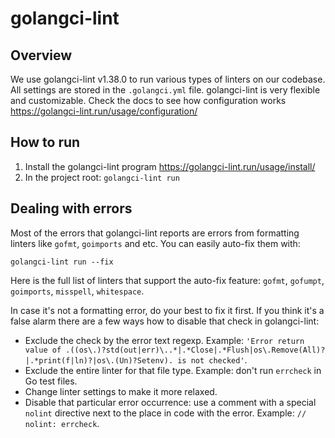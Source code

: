 # golangci-lint

## Overview

We use golangci-lint v1.38.0 to run various types of linters on our codebase. All settings are stored in the `.golangci.yml` file.
golangci-lint is very flexible and customizable. Check the docs to see how configuration works https://golangci-lint.run/usage/configuration/

## How to run

1. Install the golangci-lint program https://golangci-lint.run/usage/install/
2. In the project root: `golangci-lint run`

## Dealing with errors
Most of the errors that golangci-lint reports are errors from formatting linters like `gofmt`, `goimports` and etc. You can easily auto-fix them with:
```
golangci-lint run --fix
```

Here is the full list of linters that support the auto-fix feature: `gofmt`, `gofumpt`, `goimports`, `misspell`, `whitespace`.

In case it's not a formatting error, do your best to fix it first. If you think it's a false alarm there are a few ways how to disable that check in golangci-lint:
- Exclude the check by the error text regexp. Example: `'Error return value of .((os\.)?std(out|err)\..*|.*Close|.*Flush|os\.Remove(All)?|.*print(f|ln)?|os\.(Un)?Setenv). is not checked'`.
- Exclude the entire linter for that file type. Example: don't run `errcheck` in Go test files.
- Change linter settings to make it more relaxed. 
- Disable that particular error occurrence: use a comment with a special `nolint` directive next to the place in code with the error. Example: `// nolint: errcheck`.
